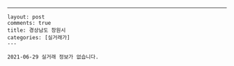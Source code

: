 ---
    layout: post
    comments: true
    title: 경상남도 창원시
    categories: [실거래가]
    ---

    2021-06-29 실거래 정보가 없습니다.

    